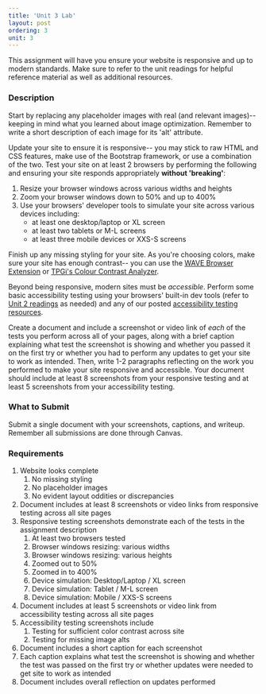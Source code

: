 ```yaml
---
title: 'Unit 3 Lab'
layout: post
ordering: 3
unit: 3
---
```


This assignment will have you ensure your website is responsive and up to modern standards. Make sure to refer to the unit readings for helpful reference material as well as additional resources. 

### Description
Start by replacing any placeholder images with real (and relevant images)-- keeping in mind what you learned about image optimization. Remember to write a short description of each image for its 'alt' attribute.

Update your site to ensure it is responsive-- you may stick to raw HTML and CSS features, make use of the Bootstrap framework, or use a combination of the two. Test your site on at least 2 browsers by performing the following and ensuring your site responds appropriately **without 'breaking'**:
1. Resize your browser windows across various widths and heights
1. Zoom your browser windows down to 50% and up to 400% 
1. Use your browsers' developer tools to simulate your site across various devices including:
	- at least one desktop/laptop or XL screen
	- at least two tablets or M-L screens
	- at least three mobile devices or XXS-S screens

Finish up any missing styling for your site. As you're choosing colors, make sure your site has enough contrast-- you can use the [WAVE Browser Extension](http://wave.webaim.org/extension/) or [TPGi's Colour Contrast Analyzer](https://www.tpgi.com/color-contrast-checker/).

Beyond being responsive, modern sites must be *accessible*. Perform some basic accessibility testing using your browsers' built-in dev tools (refer to [Unit 2 readings](/nu-web-dev/units/unit2/#developer-tools) as needed) and any of our posted [accessibility testing resources](/nu-web-dev/accessibility-resources#accessibility-testing).

Create a document and include a screenshot or video link of *each* of the tests you perform across all of your pages, along with a brief caption explaining what test the screenshot is showing and whether you passed it on the first try or whether you had to perform any updates to get your site to work as intended. Then, write 1-2 paragraphs reflecting on the work you performed to make your site responsive and accessible. Your document should include at least 8 screenshots from your responsive testing and at least 5 screenshots from your accessibility testing.

### What to Submit
Submit a single document with your screenshots, captions, and writeup. Remember all submissions are done through Canvas. 

### Requirements
1. Website looks complete 
	1. No missing styling
	1. No placeholder images
	1. No evident layout oddities or discrepancies 
1. Document includes at least 8 screenshots or video links from responsive testing across all site pages
1. Responsive testing screenshots demonstrate each of the tests in the assignment description 
	1. At least two browsers tested
	1. Browser windows resizing: various widths
	1. Browser windows resizing: various heights
	1. Zoomed out to 50%
	1. Zoomed in to 400%
	1. Device simulation: Desktop/Laptop / XL screen
	1. Device simulation: Tablet / M-L screen
	1. Device simulation: Mobile / XXS-S screens
1. Document includes at least 5 screenshots or video link  from accessibility testing across all site pages
1. Accessibility testing screenshots include 
	1. Testing for sufficient color contrast across site
	1. Testing for missing image alts
1. Document includes a short caption for each screenshot
1. Each caption explains what test the screenshot is showing and whether the test was passed on the first try or whether updates were needed to get site to work as intended
1. Document includes overall reflection on updates performed

